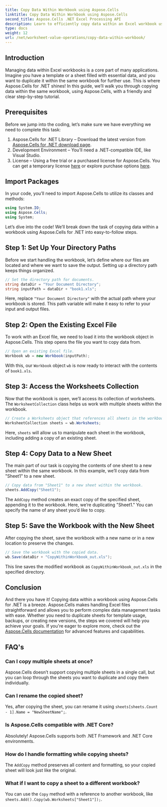 ```yaml
---
title: Copy Data Within Workbook using Aspose.Cells
linktitle: Copy Data Within Workbook using Aspose.Cells
second_title: Aspose.Cells .NET Excel Processing API
description: Learn to efficiently copy data within an Excel workbook using Aspose.Cells for .NET with a step-by-step guide, code samples, and helpful tips.
type: docs
weight: 12
url: /net/worksheet-value-operations/copy-data-within-workbook/
---
```

## Introduction
Managing data within Excel workbooks is a core part of many applications. Imagine you have a template or a sheet filled with essential data, and you want to duplicate it within the same workbook for further use. This is where Aspose.Cells for .NET shines! In this guide, we’ll walk you through copying data within the same workbook, using Aspose.Cells, with a friendly and clear step-by-step tutorial.
## Prerequisites
Before we jump into the coding, let’s make sure we have everything we need to complete this task:
1. Aspose.Cells for .NET Library – Download the latest version from [Aspose.Cells for .NET download page](https://releases.aspose.com/cells/net/).
2. Development Environment – You’ll need a .NET-compatible IDE, like Visual Studio.
3. License – Using a free trial or a purchased license for Aspose.Cells. You can get a temporary license [here](https://purchase.aspose.com/temporary-license/) or explore purchase options [here](https://purchase.aspose.com/buy).
## Import Packages
In your code, you’ll need to import Aspose.Cells to utilize its classes and methods:
```csharp
using System.IO;
using Aspose.Cells;
using System;
```
Let’s dive into the code! We’ll break down the task of copying data within a workbook using Aspose.Cells for .NET into easy-to-follow steps.
## Step 1: Set Up Your Directory Paths
Before we start handling the workbook, let’s define where our files are located and where we want to save the output. Setting up a directory path keeps things organized.
```csharp
// Set the directory path for documents.
string dataDir = "Your Document Directory";
string inputPath = dataDir + "book1.xls";
```
Here, replace `"Your Document Directory"` with the actual path where your workbook is stored. This path variable will make it easy to refer to your input and output files.
## Step 2: Open the Existing Excel File
To work with an Excel file, we need to load it into the workbook object in Aspose.Cells. This step opens the file you want to copy data from.
```csharp
// Open an existing Excel file.
Workbook wb = new Workbook(inputPath);
```
With this, our `Workbook` object `wb` is now ready to interact with the contents of `book1.xls`.
## Step 3: Access the Worksheets Collection
Now that the workbook is open, we’ll access its collection of worksheets. The `WorksheetCollection` class helps us work with multiple sheets within the workbook.
```csharp
// Create a Worksheets object that references all sheets in the workbook.
WorksheetCollection sheets = wb.Worksheets;
```
Here, `sheets` will allow us to manipulate each sheet in the workbook, including adding a copy of an existing sheet.
## Step 4: Copy Data to a New Sheet
The main part of our task is copying the contents of one sheet to a new sheet within the same workbook. In this example, we’ll copy data from "Sheet1" to a new sheet.
```csharp
// Copy data from "Sheet1" to a new sheet within the workbook.
sheets.AddCopy("Sheet1");
```
The `AddCopy` method creates an exact copy of the specified sheet, appending it to the workbook. Here, we’re duplicating "Sheet1." You can specify the name of any sheet you’d like to copy.
## Step 5: Save the Workbook with the New Sheet
After copying the sheet, save the workbook with a new name or in a new location to preserve the changes.
```csharp
// Save the workbook with the copied data.
wb.Save(dataDir + "CopyWithinWorkbook_out.xls");
```
This line saves the modified workbook as `CopyWithinWorkbook_out.xls` in the specified directory.
## Conclusion
And there you have it! Copying data within a workbook using Aspose.Cells for .NET is a breeze. Aspose.Cells makes handling Excel files straightforward and allows you to perform complex data management tasks with ease. Whether you need to duplicate sheets for template usage, backups, or creating new versions, the steps we covered will help you achieve your goals.
If you're eager to explore more, check out the [Aspose.Cells documentation](https://reference.aspose.com/cells/net/) for advanced features and capabilities.
## FAQ's
### Can I copy multiple sheets at once?
Aspose.Cells doesn’t support copying multiple sheets in a single call, but you can loop through the sheets you want to duplicate and copy them individually.
### Can I rename the copied sheet?
Yes, after copying the sheet, you can rename it using `sheets[sheets.Count - 1].Name = "NewSheetName";`.
### Is Aspose.Cells compatible with .NET Core?
Absolutely! Aspose.Cells supports both .NET Framework and .NET Core environments.
### How do I handle formatting while copying sheets?
The `AddCopy` method preserves all content and formatting, so your copied sheet will look just like the original.
### What if I want to copy a sheet to a different workbook?
You can use the `Copy` method with a reference to another workbook, like `sheets.Add().Copy(wb.Worksheets["Sheet1"]);`.
